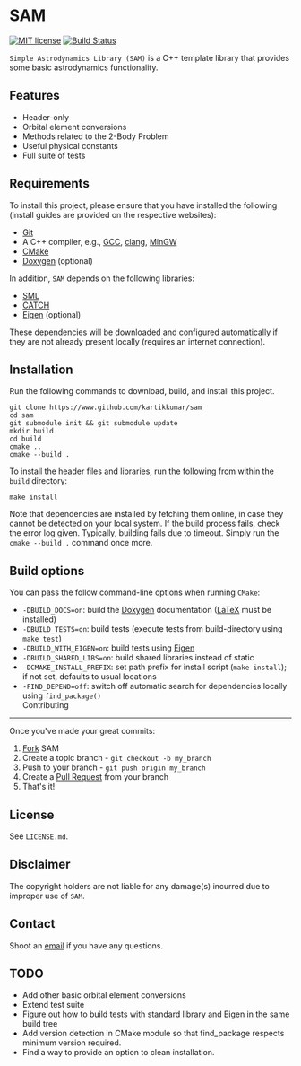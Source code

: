 SAM
===

[![MIT license](http://img.shields.io/badge/license-MIT-brightgreen.svg)](http://opensource.org/licenses/MIT) [![Build Status](https://travis-ci.org/kartikkumar/sam.svg?branch=master)](https://travis-ci.org/kartikkumar/sam)

`Simple Astrodynamics Library (SAM)` is a C++ template library that provides some basic astrodynamics functionality.

Features
------

  - Header-only
  - Orbital element conversions
  - Methods related to the 2-Body Problem
  - Useful physical constants 
  - Full suite of tests

Requirements
------

To install this project, please ensure that you have installed the following (install guides are provided on the respective websites):

  - [Git](http://git-scm.com)
  - A C++ compiler, e.g., [GCC](https://gcc.gnu.org/), [clang](http://clang.llvm.org/), [MinGW](http://www.mingw.org/)
  - [CMake](http://www.cmake.org)
  - [Doxygen](http://www.doxygen.org "Doxygen homepage") (optional)

In addition, `SAM` depends on the following libraries:

  - [SML](https://www.github.com/kartikkumar/sml)
  - [CATCH](https://www.github.com/philsquared/Catch)
  - [Eigen](http://eigen.tuxfamily.org/) (optional)

These dependencies will be downloaded and configured automatically if they are not already present locally (requires an internet connection).
 
Installation
------

Run the following commands to download, build, and install this project.

    git clone https://www.github.com/kartikkumar/sam
    cd sam
    git submodule init && git submodule update
    mkdir build
    cd build
    cmake ..
    cmake --build .

To install the header files and libraries, run the following from within the `build` directory:

    make install

Note that dependencies are installed by fetching them online, in case they cannot be detected on your local system. If the build process fails, check the error log given. Typically, building fails due to timeout. Simply run the `cmake --build .` command once more.

Build options
-------------

You can pass the follow command-line options when running `CMake`:

  - `-DBUILD_DOCS=on`: build the [Doxygen](http://www.doxygen.org "Doxygen homepage") documentation ([LaTeX](http://www.latex-project.org/) must be installed)
  - `-DBUILD_TESTS=on`: build tests (execute tests from build-directory using `make test`)
  - `-DBUILD_WITH_EIGEN=on`: build tests using [Eigen](http://eigen.tuxfamily.org/)  
  - `-DBUILD_SHARED_LIBS=on`: build shared libraries instead of static
  - `-DCMAKE_INSTALL_PREFIX`: set path prefix for install script (`make install`); if not set, defaults to usual locations
  - `-FIND_DEPEND=off`: switch off automatic search for dependencies locally using `find_package()`  
Contributing
------------

Once you've made your great commits:

1. [Fork](https://github.com/kartikkumar/sam/fork) SAM
2. Create a topic branch - `git checkout -b my_branch`
3. Push to your branch - `git push origin my_branch`
4. Create a [Pull Request](http://help.github.com/pull-requests/) from your branch
5. That's it!

License
------

See `LICENSE.md`.

Disclaimer
------

The copyright holders are not liable for any damage(s) incurred due to improper use of `SAM`.

Contact
------

Shoot an [email](mailto:me@kartikkumar.com?subject=SAM) if you have any questions.

TODO
------

  - Add other basic orbital element conversions
  - Extend test suite
  - Figure out how to build tests with standard library and Eigen in the same build tree
  - Add version detection in CMake module so that find_package respects minimum version required.
  - Find a way to provide an option to clean installation. 
